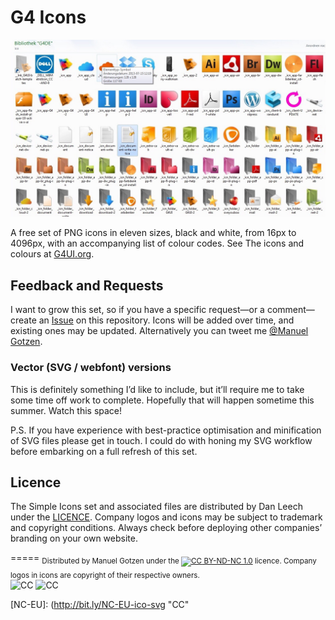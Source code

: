 # G4 Icons

![G4 Icons Preview](preview.png)

A free set of PNG icons in eleven sizes, black and white, from 16px to 4096px, with an accompanying list of colour codes. See The icons and colours at [G4UI.org](http://manuelgotzen.github.io/G4-libs).

## Feedback and Requests

I want to grow this set, so if you have a specific request—or a comment—create an <a href="https://github.com/ManuelGotzen/G4-Icons/issues">Issue</a> on this repository. Icons will be added over time, and existing ones may be updated. Alternatively you can tweet me [@Manuel Gotzen](https://twitter.com/ManuelGotzen).

### Vector (SVG / webfont) versions

This is definitely something I’d like to include, but it’ll require me to take some time off work to complete. Hopefully that will happen sometime this summer. Watch this space!

P.S. If you have experience with best-practice optimisation and minification of SVG files please get in touch. I could do with honing my SVG workflow before embarking on a full refresh of this set.

## Licence

The Simple Icons set and associated files are distributed by Dan Leech under the [LICENCE](http://github.com/ManuelGotzen/G4-Icons/LICENCE). Company logos and icons may be subject to trademark and copyright conditions. Always check before deploying other companies’ branding on your own website.

=====
<sub>
Distributed by Manuel Gotzen under the [<span style="width:32px">![CC][CC]</span> BY-ND-NC 1.0](http://creativecommons.org/licenses/by-nc-nd/3.0/de/) licence.
Company logos in icons are copyright of their respective owners.  
</sub>
  ![CC][BY]  ![CC][NC]  [](![CC][NC-EU])

[CC]: http://bit.ly/CC-ico-svg "CC"
[BY]: http://bit.ly/BY-ico-svg "CC"
[NC]: http://bit.ly/NC-ico-svg "CC"
[NC-EU]: (http://bit.ly/NC-EU-ico-svg "CC"
